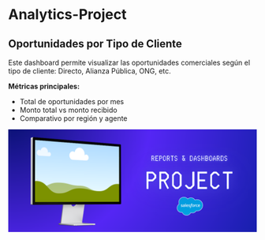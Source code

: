 # Analytics-Project

## Oportunidades por Tipo de Cliente
Este dashboard permite visualizar las oportunidades comerciales según el tipo de cliente: Directo, Alianza Pública, ONG, etc.

**Métricas principales:**
- Total de oportunidades por mes
- Monto total vs monto recibido
- Comparativo por región y agente

![Portada Salesforce](/Portada.PNG)
